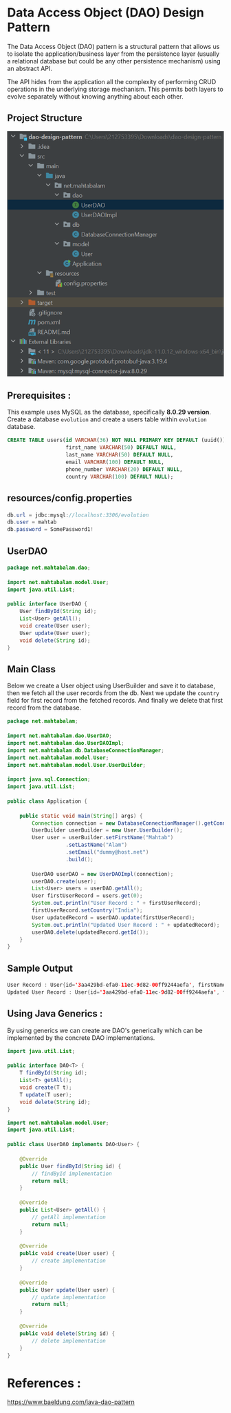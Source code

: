 # Data Access Object (DAO) Design Pattern

The Data Access Object (DAO) pattern is a structural pattern that allows us to isolate the application/business layer from the persistence layer (usually a relational database but could be any other persistence mechanism) using an abstract API.

The API hides from the application all the complexity of performing CRUD operations in the underlying storage mechanism. This permits both layers to evolve separately without knowing anything about each other.


## Project Structure
![Project Structure](project-structure.PNG?raw=true)

## Prerequisites :
This example uses MySQL as the database, specifically **8.0.29 version**. Create a database `evolution` and create a users table within `evolution` database.

```sql
CREATE TABLE users(id VARCHAR(36) NOT NULL PRIMARY KEY DEFAULT (uuid()),
                   first_name VARCHAR(50) DEFAULT NULL,
                   last_name VARCHAR(50) DEFAULT NULL,
                   email VARCHAR(100) DEFAULT NULL,
                   phone_number VARCHAR(20) DEFAULT NULL,
                   country VARCHAR(100) DEFAULT NULL);
```

## resources/config.properties
```java
db.url = jdbc:mysql://localhost:3306/evolution
db.user = mahtab
db.password = SomePassword1!

```

## UserDAO
```java
package net.mahtabalam.dao;

import net.mahtabalam.model.User;
import java.util.List;

public interface UserDAO {
    User findById(String id);
    List<User> getAll();
    void create(User user);
    User update(User user);
    void delete(String id);
}
```

## Main Class
Below we create a User object using UserBuilder and save it to database, then we fetch all the user records from the db.
Next we update the `country` field for first record from the fetched records.
And finally we delete that first record from the database.

```java
package net.mahtabalam;

import net.mahtabalam.dao.UserDAO;
import net.mahtabalam.dao.UserDAOImpl;
import net.mahtabalam.db.DatabaseConnectionManager;
import net.mahtabalam.model.User;
import net.mahtabalam.model.User.UserBuilder;

import java.sql.Connection;
import java.util.List;

public class Application {

    public static void main(String[] args) {
        Connection connection = new DatabaseConnectionManager().getConnection();
        UserBuilder userBuilder = new User.UserBuilder();
        User user = userBuilder.setFirstName("Mahtab")
                   .setLastName("Alam")
                   .setEmail("dummy@host.net")
                   .build();

        UserDAO userDAO = new UserDAOImpl(connection);
        userDAO.create(user);
        List<User> users = userDAO.getAll();
        User firstUserRecord = users.get(0);
        System.out.println("User Record : " + firstUserRecord);
        firstUserRecord.setCountry("India");
        User updatedRecord = userDAO.update(firstUserRecord);
        System.out.println("Updated User Record : " + updatedRecord);
        userDAO.delete(updatedRecord.getId());
    }
}

```

## Sample Output
```java
User Record : User{id='3aa429bd-efa0-11ec-9d82-00ff9244aefa', firstName='Mahtab', lastName='Alam', email='dummy@host.net', phone='null', country='null'}
Updated User Record : User{id='3aa429bd-efa0-11ec-9d82-00ff9244aefa', firstName='Mahtab', lastName='Alam', email='dummy@host.net', phone='null', country='India'}
```

## Using Java Generics :
By using generics we can create are DAO's generically which can be implemented by the concrete DAO implementations.


```java
import java.util.List;

public interface DAO<T> {
    T findById(String id);
    List<T> getAll();
    void create(T t);
    T update(T user);
    void delete(String id);
}
```

```java
import net.mahtabalam.model.User;
import java.util.List;

public class UserDAO implements DAO<User> {

    @Override
    public User findById(String id) {
        // findById implementation
        return null;
    }

    @Override
    public List<User> getAll() {
        // getAll implementation
        return null;
    }

    @Override
    public void create(User user) {
        // create implementation
    }

    @Override
    public User update(User user) {
        // update implementation
        return null;
    }

    @Override
    public void delete(String id) {
        // delete implementation
    }
}

```



# References :
https://www.baeldung.com/java-dao-pattern
